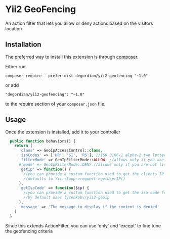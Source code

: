Yii2 GeoFencing
======================
An action filter that lets you allow or deny actions based on the visitors location.

Installation
------------

The preferred way to install this extension is through [composer](http://getcomposer.org/download/).

Either run

```
composer require --prefer-dist degordian/yii2-geofencing "~1.0"
```

or add

```
"degordian/yii2-geofencing": "~1.0"
```

to the require section of your `composer.json` file.


Usage
-----

Once the extension is installed, add it to your controller

```php
  public function behaviors() {
    return [
      'class' => GeoIpAccessControl::class,
      'isoCodes' => ['HR', 'SI', 'RS'], //ISO 3166-1 alpha-2 two letter country code
      'filterMode' => GeoIpFilterMode::ALLOW, //allows only if you are listed in isoCodes,
      #'mode' => GeoIpFilterMode::DENY //allows only if you are not listed in isoCodes
      'getIp' => function() {
        //you can provide a custom function used to get the clients IP
        //defaults to Yii::$app->request->getUserIP()
      },
      'getIsoCode' => function($ip) {
        //you can provide a custom function used to get the iso code from the clients IP
        //by default uses lysenkobv/yii2-geoip
      },
      'message' => 'The message to display if the content is denied'
    ]
  }
```
Since this extends ActionFilter, you can use 'only' and 'except' to fine tune the geofencing criteria
